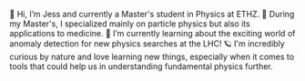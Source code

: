 🚀 Hi, I’m Jess and currently a Master's student in Physics at ETHZ.
🌟 During my Master's, I specialized mainly on particle physics but also its applications to medicine. 
🌌 I’m currently learning about the exciting world of anomaly detection for new physics searches at the LHC!
🪐 I'm incredibly curious by nature and love learning new things, especially when it comes to tools that could help us in understanding fundamental physics further.
  
<!---
jprendi/jprendi is a ✨ special ✨ repository because its `README.md` (this file) appears on your GitHub profile.
You can click the Preview link to take a look at your changes.
--->
